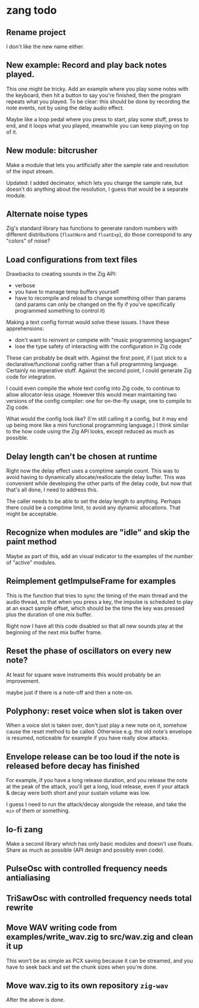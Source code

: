 # zang todo

## Rename project
I don't like the new name either.

## New example: Record and play back notes played.
This one might be tricky. Add an example where you play some notes with the keyboard, then hit a button to say you're finished, then the program repeats what you played. To be clear: this should be done by recording the note events, not by using the delay audio effect.

Maybe like a loop pedal where you press to start, play some stuff, press to end, and it loops what you played, meanwhile you can keep playing on top of it.

## New module: bitcrusher
Make a module that lets you artificially alter the sample rate and resolution of the input stream.

Updated: I added decimator, which lets you change the sample rate, but doesn't do anything about the resolution, I guess that would be a separate module.

## Alternate noise types
Zig's standard library has functions to generate random numbers with different distributions (`floatNorm` and `floatExp`), do those correspond to any "colors" of noise?

## Load configurations from text files
Drawbacks to creating sounds in the Zig API:
* verbose
* you have to manage temp buffers yourself
* have to recompile and reload to change something other than params (and params can only be changed on the fly if you've specifically programmed something to control it)

Making a text config format would solve these issues. I have these apprehensions:
* don't want to reinvent or compete with "music programming languages"
* lose the type safety of interacting with the configuration in Zig code

These can probably be dealt with. Against the first point, if I just stick to a declarative/functional config rather than a full programming language. Certainly no imperative stuff. Against the second point, I could generate Zig code for integration.

I could even compile the whole text config into Zig code, to continue to allow allocator-less usage. However this would mean maintaining two versions of the config compiler: one for on-the-fly usage, one to compile to Zig code.

What would the config look like? (I'm still calling it a config, but it may end up being more like a mini functional programming language.) I think similar to the how code using the Zig API looks, except reduced as much as possible.

## Delay length can't be chosen at runtime
Right now the delay effect uses a comptime sample count. This was to avoid having to dynamically allocate/reallocate the delay buffer. This was convenient while developing the other parts of the delay code, but now that that's all done, I need to address this.

The caller needs to be able to set the delay length to anything. Perhaps there could be a comptime limit, to avoid any dynamic allocations. That might be acceptable.

## Recognize when modules are "idle" and skip the paint method
Maybe as part of this, add an visual indicator to the examples of the number of "active" modules.

## Reimplement getImpulseFrame for examples
This is the function that tries to sync the timing of the main thread and the audio thread, so that when you press a key, the impulse is scheduled to play at an exact sample offset, which should be the time the key was pressed plus the duration of one mix buffer.

Right now I have all this code disabled so that all new sounds play at the beginning of the next mix buffer frame.

## Reset the phase of oscillators on every new note?
At least for square wave instruments this would probably be an improvement.

maybe just if there is a note-off and then a note-on.

## Polyphony: reset voice when slot is taken over
When a voice slot is taken over, don't just play a new note on it, somehow cause the reset method to be called. Otherwise e.g. the old note's envelope is resumed, noticeable for example if you have really slow attacks.

## Envelope release can be too loud if the note is released before decay has finished
For example, if you have a long release duration, and you release the note at the peak of the attack, you'll get a long, loud release, even if your attack & decay were both short and your sustain volume was low.

I guess I need to run the attack/decay alongside the release, and take the `min` of them or something.

## lo-fi zang
Make a second library which has only basic modules and doesn't use floats. Share as much as possible (API design and possibly even code).

## PulseOsc with controlled frequency needs antialiasing

## TriSawOsc with controlled frequency needs total rewrite

## Move WAV writing code from examples/write_wav.zig to src/wav.zig and clean it up
This won't be as simple as PCX saving because it can be streamed, and you have to seek back and set the chunk sizes when you're done.

## Move wav.zig to its own repository `zig-wav`
After the above is done.
